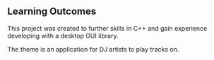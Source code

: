 ## Learning Outcomes

This project was created to further skills in C++ and gain experience developing with a desktop GUI library.

The theme is an application for DJ artists to play tracks on.
